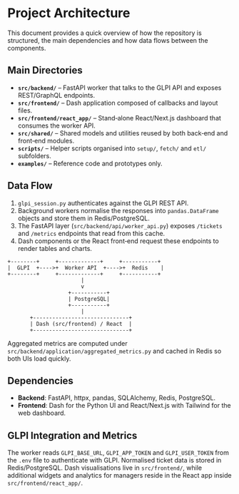 # Project Architecture

This document provides a quick overview of how the repository is structured, the main dependencies and how data flows between the components.

## Main Directories

- **`src/backend/`** – FastAPI worker that talks to the GLPI API and exposes REST/GraphQL endpoints.
- **`src/frontend/`** – Dash application composed of callbacks and layout files.
- **`src/frontend/react_app/`** – Stand‑alone React/Next.js dashboard that consumes the worker API.
- **`src/shared/`** – Shared models and utilities reused by both back‑end and front‑end modules.
- **`scripts/`** – Helper scripts organised into `setup/`, `fetch/` and `etl/` subfolders.
- **`examples/`** – Reference code and prototypes only.

## Data Flow

1. `glpi_session.py` authenticates against the GLPI REST API.
2. Background workers normalise the responses into `pandas.DataFrame` objects and store them in Redis/PostgreSQL.
3. The FastAPI layer (`src/backend/api/worker_api.py`) exposes `/tickets` and `/metrics` endpoints that read from this cache.
4. Dash components or the React front‑end request these endpoints to render tables and charts.

```text
+--------+     +-------------+     +-----------+
|  GLPI  +---->+  Worker API  +---->+  Redis    |
+--------+     +-------------+     +-----------+
                       |
                       v
                   +-----------+
                   | PostgreSQL|
                   +-----------+
                       |
       +------------------------------+
       | Dash (src/frontend) / React  |
       +------------------------------+
```

Aggregated metrics are computed under `src/backend/application/aggregated_metrics.py` and cached in Redis so both UIs load quickly.

## Dependencies

- **Backend**: FastAPI, httpx, pandas, SQLAlchemy, Redis, PostgreSQL.
- **Frontend**: Dash for the Python UI and React/Next.js with Tailwind for the web dashboard.

## GLPI Integration and Metrics

The worker reads `GLPI_BASE_URL`, `GLPI_APP_TOKEN` and `GLPI_USER_TOKEN` from the `.env` file to authenticate with GLPI. Normalised ticket data is stored in Redis/PostgreSQL. Dash visualisations live in `src/frontend/`, while additional widgets and analytics for managers reside in the React app inside `src/frontend/react_app/`.
